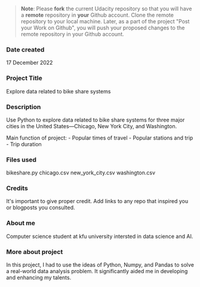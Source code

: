 >**Note**: Please **fork** the current Udacity repository so that you will have a **remote** repository in **your** Github account. Clone the remote repository to your local machine. Later, as a part of the project "Post your Work on Github", you will push your proposed changes to the remote repository in your Github account.

### Date created
17 December 2022

### Project Title
Explore data related to bike share systems

### Description
Use Python to explore data related to bike share systems for three major cities in the United States—Chicago, New York City, and Washington.

Main function of project:
	- Popular times of travel
	- Popular stations and trip
	- Trip duration

### Files used
bikeshare.py
chicago.csv
new_york_city.csv
washington.csv

### Credits
It's important to give proper credit. Add links to any repo that inspired you or blogposts you consulted.

### About me
Computer science student at kfu university intersted in
data science and AI.

### More about project
In this project, I had to use the ideas of Python, Numpy, and Pandas to solve a real-world data analysis problem. It significantly aided me in developing and enhancing my talents.
